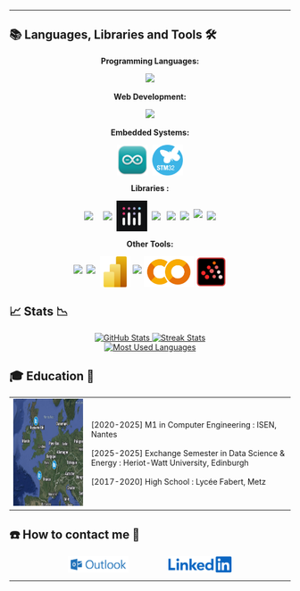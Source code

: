 <hr>

## 📚 Languages, Libraries and Tools 🛠️

<p align="center"><b>Programming Languages:</b></p>
<p align="center">
  <img src="https://skillicons.dev/icons?i=python,r,c,matlab,java"/>
</p>

<p align="center"><b>Web Development:</b></p>
<p align="center">
  <img src="https://skillicons.dev/icons?i=html,css,js,php,mysql,postgres"/>
</p>

<p align="center"><b>Embedded Systems:</b></p>
<p align="center">
  <img src="https://github.com/arthur5775/arthur5775/blob/main/img/Arduino_IDE_logo.png" height="55px" style="vertical-align: middle"/>&nbsp;
  <img src="https://github.com/arthur5775/arthur5775/blob/main/img/STM32_logo.png" height="55px" style="vertical-align: middle"/>
</p>

<p align="center"><b>Libraries :</b></p>
<p align="center">
  <img src="https://raw.githubusercontent.com/wiki/opencv/opencv/logo/OpenCV_logo_no_text.svg?sanitize=true" height="50px" style="vertical-align: middle; margin-right: 10px;"/>&nbsp;
  <img src="https://logosandtypes.com/wp-content/uploads/2024/02/numpy.svg" height="55px" style="vertical-align: middle"/>&nbsp;
  <img src="https://github.com/arthur5775/arthur5775/blob/main/img/plotly.jpeg" height="55px" style="vertical-align: middle"/>&nbsp;
  <img src="https://icon.icepanel.io/Technology/png-shadow-512/Pandas.png" height="55px" style="vertical-align: middle"/>
  &nbsp;
  <img src="https://seaborn.pydata.org/_images/logo-mark-lightbg.svg" height="55px" style="vertical-align: middle"/>&nbsp;
  <img src="https://matplotlib.org/stable/_images/sphx_glr_logos2_001.png" height="55px" style="vertical-align: middle"/>&nbsp;
  <img src="https://upload.wikimedia.org/wikipedia/commons/thumb/0/05/Scikit_learn_logo_small.svg/800px-Scikit_learn_logo_small.svg.png" height="55px" sstyle="vertical-align: middle"/>&nbsp;
  <img src="https://www.tensorflow.org/images/tf_logo.png" height="55px" style="vertical-align: middle"/>
</p>

<p align="center"><b>Other Tools:</b></p>
<p align="center">
  <img src="https://skillicons.dev/icons?i=latex" height="55px"/>&nbsp;
  <img src="https://upload.wikimedia.org/wikipedia/commons/3/34/Microsoft_Office_Excel_%282019–present%29.svg" height="55px"/>&nbsp;
  <img src="https://github.com/arthur5775/arthur5775/blob/main/img/Power_BI_Logo.svg" height="55px" style="vertical-align: middle"/>
  <img src="https://upload.wikimedia.org/wikipedia/commons/3/38/Jupyter_logo.svg" height="55px"/>
  <img src="https://github.com/arthur5775/arthur5775/blob/main/img/Google_Colaboratory.png" height="55px" style="vertical-align: middle"/>
  <img src="https://github.com/arthur5775/arthur5775/blob/main/img/scilab.svg" height="55px" style="vertical-align: middle"/>
</p>

## 📈 Stats 📉

<div align="center">
  <a href="https://github.com/arthur5775">
  <img width=320 height=250 src="https://github-readme-stats.vercel.app/api?username=arthur5775&theme=transparent&count_private=true&show_icons=true&rank_icon=github&locale=en" alt="GitHub Stats" />
  </a>
  <a href="https://github.com/arthur5775">
  <img width=320 height=250 src="https://github-readme-streak-stats.herokuapp.com/?user=arthur5775&theme=transparent&count_private=true&border_radius=10&locale=en" alt="Streak Stats" />
  </a>
  <br>
  <a href="https://github.com/arthur5775">
  <img width=250 src="https://github-readme-stats.vercel.app/api/top-langs?username=arthur5775&theme=transparent&layout=donut&hide=css&langs_count=8&border_radius=10&show_icons=true&locale=en" alt="Most Used Languages" />
  </a>
</div>

## 🎓 Education 🏫

<table>
  <tr>
    <td><img src="https://github.com/arthur5775/arthur5775/blob/main/img/mymap.png?raw=true" width="256" height="192" /></td>
    <td>
      [2020-2025] M1 in Computer Engineering : ISEN, Nantes<br><br>
      [2025-2025] Exchange Semester in Data Science & Energy : Heriot-Watt University, Edinburgh<br><br>
      [2017-2020] High School : Lycée Fabert, Metz
    </td>
  </tr>
</table>

## ☎️ How to contact me 📧

<div align="center">
  <a href="mailto:arthur.grossmann--le-mauguen@isen-ouest.yncrea.fr" style="text-decoration: none">
    <img src="https://raw.githubusercontent.com/arthur5775/arthur5775/main/img/ms-outlook-logo.png" height="30px" style="vertical-align: middle"/>  
    <!-- <img src="https://img.shields.io/badge/Gmail-333333?style=for-the-badge&logo=gmail&logoColor=red" /> -->
  </a>
  &nbsp;&nbsp;&nbsp;&nbsp;&nbsp;&nbsp;&nbsp;&nbsp;&nbsp;&nbsp;&nbsp;&nbsp;&nbsp;&nbsp;&nbsp;&nbsp;
  <a href="https://www.linkedin.com/in/arthur-grossmann-le-mauguen-45094b205/" style="text-decoration: none">
    <img src="https://github.com/arthur5775/arthur5775/blob/main/img/LinkedIn_logo.svg?raw=true" height="30px" style="vertical-align: middle"/>
    <!-- <img src="https://img.shields.io/badge/LinkedIn-0077B5?style=for-the-badge&logo=linkedin&logoColor=white" target="_blank" height="25px" /> -->
  </a>
</div>
<hr>
